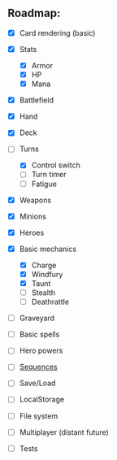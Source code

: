 ## Roadmap: 
* [x] Card rendering (basic)
* [x] Stats
  * [x] Armor 
  * [x] HP 
  * [x] Mana 
* [x] Battlefield
* [x] Hand
* [x] Deck
* [ ] Turns
  * [x] Control switch
  * [ ] Turn timer
  * [ ] Fatigue 
* [x] Weapons
* [x] Minions
* [x] Heroes
* [x] Basic mechanics
  * [x] Charge
  * [x] Windfury
  * [x] Taunt
  * [ ] Stealth
  * [ ] Deathrattle
* [ ] Graveyard
* [ ] Basic spells
* [ ] Hero powers
* [ ] [Sequences](https://hearthstone.gamepedia.com/Advanced_rulebook#Advanced_mechanics_101_.28READ_THIS_FIRST.29)
* [ ] Save/Load
 * [ ] LocalStorage
 * [ ] File system
* [ ] Multiplayer (distant future)

* [ ] Tests
